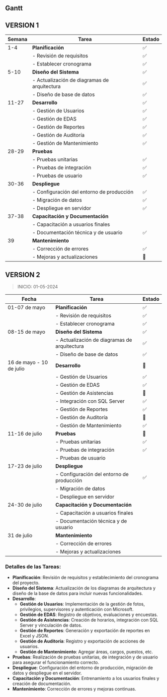 ## Gantt

## VERSION 1

| Semana | Tarea                                    | Estado |
|--------|------------------------------------------|--------|
| 1-4   | **Planificación**                        | ✅      |
|        | - Revisión de requisitos                 | ✅      |
|        | - Establecer cronograma                  | ✅      |
| 5-10    | **Diseño del Sistema**                   | ✅      |
|        | - Actualización de diagramas de arquitectura  | ✅      |
|        | - Diseño de base de datos                | ✅      |
| 11-27   | **Desarrollo**                           | ✅      |
|        | - Gestión de Usuarios                    | ✅      |
|        | - Gestión de EDAS                        | ✅      |
|        | - Gestión de Reportes                    | ✅      |
|        | - Gestión de Auditoría                   | ✅      |
|        | - Gestión de Mantenimiento               | ✅      |
| 28-29  | **Pruebas**                              |        |
|        | - Pruebas unitarias                      |  ✅      |
|        | - Pruebas de integración                 |  ✅      |
|        | - Pruebas de usuario                     |  ✅      |
| 30-36  | **Despliegue**                           |        |
|        | - Configuración del entorno de producción|  ✅    |
|        | - Migración de datos                     |   ✅     |
|        | - Despliegue en servidor                 |  ✅   |
| 37-38  | **Capacitación y Documentación**         |        |
|        | - Capacitación a usuarios finales        |        |
|        | - Documentación técnica y de usuario     |   ✅     |
| 39     | **Mantenimiento**                        |        |
|        | - Corrección de errores                  |   ✅     |
|        | - Mejoras y actualizaciones              |   🔄     |

## VERSION 2


> INICIO: 01-05-2024


| Fecha           | Tarea                                    | Estado |
|-----------------|------------------------------------------|--------|
| 01-07 de mayo   | **Planificación**                        | ✅      |
|                 | - Revisión de requisitos                 | ✅      |
|                 | - Establecer cronograma                  | ✅      |
| 08-15 de mayo   | **Diseño del Sistema**                   | ✅      |
|                 | - Actualización de diagramas de arquitectura | ✅   |
|                 | - Diseño de base de datos                | ✅      |
| 16 de mayo - 10 de julio | **Desarrollo**                  | 🔄      |
|                 | - Gestión de Usuarios                    | ✅      |
|                 | - Gestión de EDAS                        | ✅      |
|                 | - Gestión de Asistencias                 | 🔄      |
|                 | - Integración con SQL Server             | ✅      |
|                 | - Gestión de Reportes                    | ✅      |
|                 | - Gestión de Auditoría                   | 🔄      |
|                 | - Gestión de Mantenimiento               | ✅      |
| 11-16 de julio  | **Pruebas**                              |   🔄     |
|                 | - Pruebas unitarias                      |  ✅      |
|                 | - Pruebas de integración                 |  ✅      |
|                 | - Pruebas de usuario                     |        |
| 17-23 de julio  | **Despliegue**                           |        |
|                 | - Configuración del entorno de producción|   ✅     |
|                 | - Migración de datos                     |        |
|                 | - Despliegue en servidor                 |        |
| 24-30 de julio  | **Capacitación y Documentación**         |        |
|                 | - Capacitación a usuarios finales        |        |
|                 | - Documentación técnica y de usuario     |        |
| 31 de julio     | **Mantenimiento**                        |        |
|                 | - Corrección de errores                  |        |
|                 | - Mejoras y actualizaciones              |        |

### Detalles de las Tareas:

- **Planificación**: Revisión de requisitos y establecimiento del cronograma del proyecto.
- **Diseño del Sistema**: Actualización de los diagramas de arquitectura y diseño de la base de datos para incluir nuevas funcionalidades.
- **Desarrollo**: 
  - **Gestión de Usuarios**: Implementación de la gestión de fotos, privilegios, supervisores y autenticación con Microsoft.
  - **Gestión de EDAS**: Registro de objetivos, evaluaciones y encuestas.
  - **Gestión de Asistencias**: Creación de horarios, integración con SQL Server y vinculación de datos.
  - **Gestión de Reportes**: Generación y exportación de reportes en Excel y JSON.
  - **Gestión de Auditoría**: Registro y exportación de acciones de usuarios.
  - **Gestión de Mantenimiento**: Agregar áreas, cargos, puestos, etc.
- **Pruebas**: Realización de pruebas unitarias, de integración y de usuario para asegurar el funcionamiento correcto.
- **Despliegue**: Configuración del entorno de producción, migración de datos y despliegue en el servidor.
- **Capacitación y Documentación**: Entrenamiento a los usuarios finales y creación de documentación.
- **Mantenimiento**: Corrección de errores y mejoras continuas.
